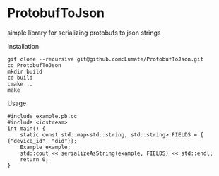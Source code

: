 ProtobufToJson
==============
simple library for serializing protobufs to json strings

Installation
```
git clone --recursive git@github.com:Lumate/ProtobufToJson.git
cd ProtobufToJson
mkdir build
cd build
cmake ..
make
```

Usage
```
#include example.pb.cc
#include <iostream>
int main() {
    static const std::map<std::string, std::string> FIELDS = { {"device_id", "did"}};
    Example example;
    std::cout << serializeAsString(example, FIELDS) << std::endl;
    return 0;
}
```
